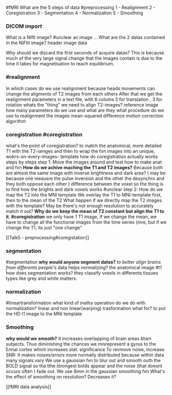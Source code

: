 #fMRI
What are the 5 steps of data #preprocessing
	1 - Realignment 2 - Coregistration 3 - Segmentation 4 - Normalization 5 - Smoothing

### DICOM import
What  is a NIftI image? #unclear 
	an image ...
What are the 2 datas contained in the NiFItI image?
	header
	image data

Why should we discard the first seconds of acquire datas?
	 This is because much of the very large signal change that the images contain is due to the time it takes for magnetisation to reach equilibrium. 
### #realignment
In which cases do we use realignment
	because heads movements can change the aligments of T2 images from each others
	After that we get the realignment parameters in a text file, with 6 colums 3 for translation , 3 for rotation
whats the "thing" we need to align T2-images?
	reference image
how many parameters do we use and what are they
what procedure do we use to realignment the images
	mean-squared difference
	motion correction algorithm


### coregistration  #coregistration
what's the point of coregistration?
		to match  the anatomical, more detailed T1 with the T2-iamges
		and then to wrap the fxn images into an unique, wokrs-on-every-images- template
how do coregistration actually works steps by steps
	step 1: Move the images around and test how to make anat and fxn 
**How do we achive maching the T1 and T2 images?**
	Because both are almost the same image with inverse brightness and dark area? ( may be because one meausre the pulse inversion and the other the desynchro and they both oppose each other ) difference between the voxel so the thing is to find how the brights and dark voxels works #unclear
step 2: How do we map the T2 into the MNI template 
	We overlay the T1 to MNI-template first, then to the mean of the T2
What happen if we directly map the T2 images with the template? 
	May be there's not enough resolution to accurately match it out?
**Why do we keep the mean of T2 constant but align the T1 to it.  #coregistration** 
	we only have 1 T1 image, if we change the mean, we have to change all the functional images from the time series (mre, but if we change the T1, its just "one change" 
	


[[Talk5 - preprocessing#coregistation]]



### segmentation
#segmentation
	**why would anyone segment datas?**
		*to better align brains from differents people*'s data
		helps normalizing? the anatomical image #t1 
	how does segmentation works?
		they classify voexls in differents tissues types like grey and white matters.
		

### normalization
 #lineartransformation
what kind of maths operation do we do with normalization?
	linear and non linear(warping) trasformation
what for?
	to put the HD t1 image to the MNI template

### Smoothing
**why would we smooth?** 
It increases overlapping of brain areas btwn subjects.
		Thus diminishing the chances we misrepresent a gyrus to the Erinal cortex which increases stat. significance
To revmove noise, increase SNR: It makes noises/errors more normally distributed because within data many signals vary
We use a gaussian fxn to blur out and smooth outh the BOLD signal so tha tthe strongest bolds appear and the noise (that doesnt occurs often ) fade out.
We use 8mm in the gaussian smoothing fxn
What's the effect of smoothing on resolution?
	Decreases it?

[[fMRI data analysis]]

